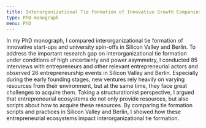 ```yaml
---
title: Interorganizational Tie Formation of Innovative Growth Companies in Silicon Valley and Berlin
type: PhD monograph
menu: PhD
---
```


In my PhD monograph, I compared interorganizational tie formation of innovative start-ups and university spin-offs in Silicon Valley and Berlin. To address the important research gap on interorganizational tie formation under conditions of high uncertainty and power asymmetry, I conducted 85 interviews with entrepreneurs and other relevant entrepreneurial actors and observed 26 entrepreneurship events in Silicon Valley and Berlin. Especially during the early founding stages, new ventures rely heavily on varying resources from their environment, but at the same time, they face great challenges to acquire them. Taking a structurationist perspective, I argued that entrepreneurial ecosystems do not only provide resources, but also scripts about how to acquire these resources. By comparing tie formation scripts and practices in Silicon Valley and Berlin, I showed how these entrepreneurial ecosystems impact interorganizational tie formation.  


